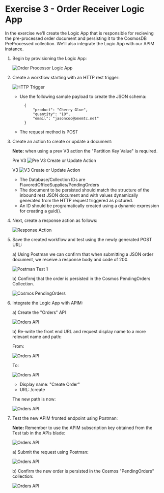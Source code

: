 # Exercise 3 - Order Receiver Logic App

In the exercise we'll create the Logic App that is responsible for recieving the pre-processed order document and persisting it to the CosmosDB PreProcessed collection.  We'll also integrate the Logic App with our APIM instance.


1) Begin by provisioning the Logic App:

    ![Order Processor Logic App](./media/ex3/la1_or.png)

2) Create a workflow starting with an HTTP rest trigger:

    ![HTTP Trigger](./media/ex3/la1_or_httpreq.png)

    - Use the following sample payload to create the JSON schema:

        	{
	            "product": "Cherry Glue",
	            "quantity": "10",
	            "email": "jasoncoo@onemtc.net"
	        }
    
    - The request method is POST

3) Create an action to create or update a document:

    **Note:** when using a prev V3 action the "Partition Key Value" is required.

    Pre V3
    ![Pre V3 Create or Update Action](./media/ex3/la1_or_cd.png)

    V3
    ![V3 Create or Update Action](./media/ex3/la1_or_cdv3.png)

    - The Database/Collection IDs are FlavoredOfficeSupplies/PendingOrders
    - The document to be persisted should match the structure of the inbound rest JSON document and with values dynamically generated from the HTTP request triggered as pictured.
    - An ID should be programatically created using a dynamic expression for creating a guid().

4) Next, create a response action as follows:

    ![Response Action](./media/ex3/la1_or_resp.png)

5) Save the created workflow and test using the newly generated POST URL:

    a) Using Postman we can confirm that when submitting a JSON order document, we receive a response body and code of 200.

    ![Postman Test 1](./media/ex3/la1_or_test1.png)

    b) Confirmj that the order is persisted in the Cosmos PendingOrders Collection.

    ![Cosmos PendingOrders](./media/ex3/la1_or_test2.png)

6) Integrate the Logic App with APIM:

    a) Create the "Orders" API

    ![Orders API](./media/ex3/la1_or_apim1.png)

    b) Re-write the front end URL and request display name to a more relevant name and path:

    From:

    ![Orders API](./media/ex3/la1_or_apim3.png)

    To:
    
    ![Orders API](./media/ex3/la1_or_apim2.png)

    - Display name: "Create Order"
    - URL: /create

    The new path is now:
    
    ![Orders API](./media/ex3/la1_or_apim4.png)

7) Test the new APIM fronted endpoint using Postman:

    **Note:** Remember to use the APIM subscription key obtained from the Test tab in the APIs blade:
    
    ![Orders API](./media/ex3/la1_or_apim5.png)

    a) Submit the request using Postman:

    ![Orders API](./media/ex3/la1_or_test3.png)

    b) Confirm the new order is persisted in the Cosmos "PendingOrders" collection:

    ![Orders API](./media/ex3/la1_or_test4.png)



